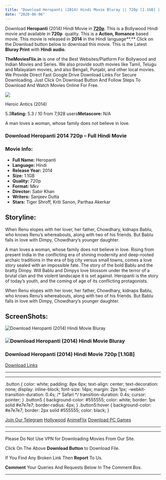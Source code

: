 ```yaml
---
title: "Download Heropanti (2014) Hindi Movie Bluray || 720p [1.1GB] ||"
date: "2020-06-06"
---
```


Download **Heropanti** (2014) Hindi Movie in [**720p**](https://1moviesflix.com/720p-movies/). This is a Bollywood Hindi movie and available in **720p**  quality. This is a **Action, Romance** based movie. This movie is released in **2014** in the Hindi language**.** Click on the Download button below to download this movie. This is the Latest **Bluray Print** with **Hindi audio**.

**TheMoviesFlix.in** is one of the Best Websites/Platform For Bollywood and Indian Movies and Series. We also provide south movies like Tamil, Telugu and Malayalam movies, and also Bengali, Punjabi, and other local movies. We Provide Direct Fast Google Drive Download Links For Secure Downloading. Just Click On Download Button And Follow Steps To Download And Watch Movies Online For Free.

[![](https://m.media-amazon.com/images/M/MV5BNGY4NDQxMDMtYmE0OS00ZDhiLTgyMTUtMGU4NzE3OGNmNGVmXkEyXkFqcGdeQXVyNjQ2MjQ5NzM@._V1_SX300.jpg)](https://www.imdb.com/title/tt3142232/ "Heroic Antics")

Heroic Antics (2014)

5.3**Rating:** 5.3 / 10 from 7,928 users**Metascore:** N/A

A man loves a woman, whose family does not believe in love.

### Download Heropanti 2014 720p – Full Hindi Movie

### Movie Info:

- **Full Name:** Heropanti
- **Language:** Hindi
- **Release Year:** 2014
- **Size:** 1.1GB
- **Quality:** 720p
- **Format:** Mkv
- **Director:** Sabir Khan
- **Writers:** Sanjeev Dutta
- **Stars:** Tiger Shroff, Kriti Sanon, Parthaa Akerkar

## Storyline:

When Renu elopes with her lover, her father, Chowdhary, kidnaps Bablu, who knows Renu’s whereabouts, along with two of his friends. But Bablu falls in love with Dimpy, Chowdhary’s younger daughter.

A man loves a woman, whose family does not believe in love. Rising from present India in the conflicting era of shining modernity and deep-rooted archaic traditions in the era of big city versus small towns, comes a love story sealed with an impossible fate. The story of the bold Bablu and the bratty Dimpy. Will Bablu and Dimpys love blossom under the terror of a brutal clan and the violent landscape it is set against. Heropanti is the story of today’s youth, and the coming of age of its conflicting protagonists.

When Renu elopes with her lover, her father, Chowdhary, kidnaps Bablu, who knows Renu’s whereabouts, along with two of his friends. But Bablu falls in love with Dimpy, Chowdhary’s younger daughter.

## ScreenShots:

![Download Heropanti (2014) Hindi Movie Bluray](https://m.media-amazon.com/images/M/MV5BMjA0NzExMjA5OV5BMl5BanBnXkFtZTgwODc0NzA3MTE@._V1_QL50_SX1500_CR0,0,1500,999_AL_.jpg)

### ![Download Heropanti (2014) Hindi Movie Bluray](https://m.media-amazon.com/images/M/MV5BMjM3ODE1NzcwOF5BMl5BanBnXkFtZTgwMDg0NzA3MTE@._V1_QL50_SX1500_CR0,0,1500,999_AL_.jpg)

### Download Heropanti (2014) Hindi Movie 720p \[1.1GB\]

[Download Links](https://1moviesflix.com?a270777880=MnlNb1krSHhGQ1ZJbEdReVpvNVNQTnhGRzhEcmNUQm4wMlpxYmRWZHc0b1B2NHFhTTlaclVkOGRCQ2NMSHdtOWZPTkpGNThscUhxY3RBYUNUSTlSVkxhVlVKZFRzV0VROVlGZzJEelIxTlE9)

* * *

* * *

.button { color: white; padding: 8px 6px; text-align: center; text-decoration: none; display: inline-block; font-size: 14px; margin: 2px 1px; -webkit-transition-duration: 0.4s; /\* Safari \*/ transition-duration: 0.4s; cursor: pointer; } .button5 { background-color: #555555; color: white; border: 1px solid #e7e7e7; border-radius: 4px; } .button5:hover { background-color: #e7e7e7; border: 2px solid #555555; color: black; }

[Join Our Telegram](http://gdrivepro.xyz/join.php) [Hollywood](https://moviesverse.com/) [AnimeFlix](https://animeflix.in/) [Download PC Games](https://gamesflix.net/)  

* * *

* * *

  

Please Do Not Use VPN for Downloading Movies From Our Site.

Click On The Above **Download Button** to Download File.

If You Find Any Broken Link Then **Report** To Us.

**Comment** Your Queries And Requests Below In The Comment Box.

* * *
